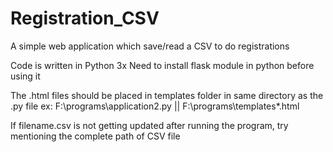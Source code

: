 # Registration_CSV
A simple web application which save/read a CSV to do registrations

Code is written in Python 3x
Need to install flask module in python before using it

The .html files should be placed in templates folder in same directory as the .py file
ex: F:\programs\application2.py || F:\programs\templates\*.html

If filename.csv is not getting updated after running the program, try mentioning the complete path of CSV file
